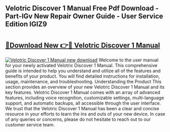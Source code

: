 ## Velotric Discover 1 Manual Free Pdf Download - Part-lGv New Repair Owner Guide - User Service Edition IGIZ9

# <h2><a href="http://bc25768.oget.top/?id=Velotric+Discover+1+Manual">🔗Download New 👉🔴 Velotric Discover 1 Manual</a></h2>

[![Velotric Discover 1 Manual new download](https://i.imgur.com/5g1atiW.png)](http://bc25768.oget.top/?id=Velotric+Discover+1+Manual)
Welcome to the user manual for your newly activated Velotric Discover 1 Manual. This comprehensive guide is intended to help you understand and utilize all of the features and benefits of your product. You will find detailed instructions for installation, usage, maintenance, and troubleshooting. Understanding the Product This section provides an overview of your new Velotric Discover 1 Manual and its key features. Velotric Discover 1 Manual comes with an array of advanced features, including voice recognition, customizable settings, multi-language support, and automatic backups, all accessible through the user interface. We trust that the Velotric Discover 1 Manual has been a clear and concise resource in your efforts to learn the ins and outs of your new device. In case of any queries or concerns, please do not hesitate to reach out to our customer service team.

